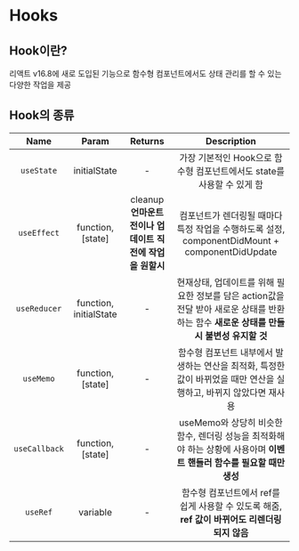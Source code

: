 # Hooks

## Hook이란?
 리액트 v16.8에 새로 도입된 기능으로 함수형 컴포넌트에서도 상태 관리를 할 수 있는 다양한 작업을 제공
 
## Hook의 종류

| Name | Param | Returns | Description |
|:---:|:---:|:---:|:---:|
| `useState` | initialState | - | 가장 기본적인 Hook으로 함수형 컴포넌트에서도 state를 사용할 수 있게 함 |
| `useEffect` | function, [state] | cleanup**언마운트전이나 업데이트 직전에 작업을 원할시** | 컴포넌트가 렌더링될 때마다 특정 작업을 수행하도록 설정, componentDidMount + componentDidUpdate |
| `useReducer` | function, initialState | - | 현재상태, 업데이트를 위해 필요한 정보를 담은 action값을 전달 받아 새로운 상태를 반환하는 함수 **새로운 상태를 만들 시 불변성 유지할 것** |
| `useMemo` | function, [state] | - | 함수형 컴포넌트 내부에서 발생하는 연산을 최적화, 특정한 값이 바뀌었을 때만 연산을 실행하고, 바뀌지 않았다면 재사용 |
| `useCallback` | function, [state] | - | useMemo와 상당히 비슷한 함수, 렌더링 성능을 최적화해야 하는 상황에 사용아며 **이벤트 핸들러 함수를 필요할 때만 생성** |
| `useRef` | variable | - | 함수형 컴포넌트에서 ref를 쉽게 사용할 수 있도록 해줌, **ref 값이 바뀌어도 리렌더링 되지 않음** |
